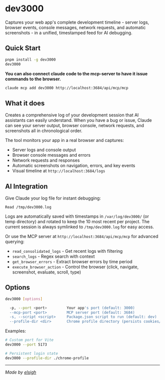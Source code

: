 # dev3000

Captures your web app's complete development timeline - server logs, browser events, console messages, network requests, and automatic screenshots - in a unified, timestamped feed for AI debugging.

## Quick Start

```bash
pnpm install -g dev3000
dev3000
```

**You can also connect claude code to the mcp-server to have it issue commands to the browser.**

```bash
claude mcp add dev3000 http://localhost:3684/api/mcp/mcp
```

## What it does

Creates a comprehensive log of your development session that AI assistants can easily understand. When you have a bug or issue, Claude can see your server output, browser console, network requests, and screenshots all in chronological order.

The tool monitors your app in a real browser and captures:

- Server logs and console output
- Browser console messages and errors
- Network requests and responses
- Automatic screenshots on navigation, errors, and key events
- Visual timeline at `http://localhost:3684/logs`

## AI Integration

Give Claude your log file for instant debugging:

```
Read /tmp/dev3000.log
```

Logs are automatically saved with timestamps in `/var/log/dev3000/` (or temp directory) and rotated to keep the 10 most recent per project. The current session is always symlinked to `/tmp/dev3000.log` for easy access.

Or use the MCP server at `http://localhost:3684/api/mcp/mcp` for advanced querying:

- `read_consolidated_logs` - Get recent logs with filtering
- `search_logs` - Regex search with context
- `get_browser_errors` - Extract browser errors by time period
- `execute_browser_action` - Control the browser (click, navigate, screenshot, evaluate, scroll, type)

## Options

```bash
dev3000 [options]

  -p, --port <port>         Your app's port (default: 3000)
  --mcp-port <port>         MCP server port (default: 3684)
  -s, --script <script>     Package.json script to run (default: dev)
  --profile-dir <dir>       Chrome profile directory (persists cookies/login state)
```

Examples:

```bash
# Custom port for Vite
dev3000 --port 5173

# Persistent login state
dev3000 --profile-dir ./chrome-profile
```

---

_Made by [elsigh](https://github.com/elsigh)_
